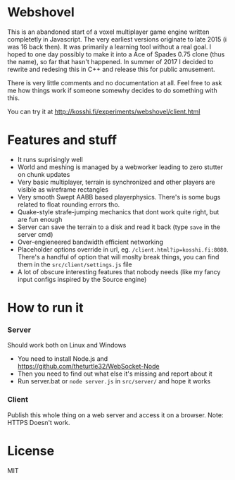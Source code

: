 # Webshovel

This is an abandoned start of a voxel multiplayer game engine written completetly in Javascript. The very earliest versions originate to late 2015 (i was 16 back then). It was primarily a learning tool without a real goal. I hoped to one day possibly to make it into a Ace of Spades 0.75 clone (thus the name), so far that hasn't happened. In summer of 2017 I decided to rewrite and redesing this in C++ and release this for public amusement.

There is very little comments and no documentation at all.
Feel free to ask me how things work if someone somewhy decides to do something with this.

You can try it at http://kosshi.fi/experiments/webshovel/client.html

# Features and stuff
- It runs suprisingly well
- World and meshing is managed by a webworker leading to zero stutter on chunk updates
- Very basic multiplayer, terrain is synchronized and other players are visible as wireframe rectangles
- Very smooth Swept AABB based playerphysics. There's is some bugs related to float rounding errors tho.
- Quake-style strafe-jumping mechanics that dont work quite right, but are fun enough
- Server can save the terrain to a disk and read it back (type ``save`` in the server cmd)
- Over-engieneered bandwidth efficient networking
- Placeholder options override in url, eg. ``/client.html?ip=kosshi.fi:8080``. There's a handful of option that will moslty break things, you can find them in the ``src/client/settings.js`` file
- A lot of obscure interesting features that nobody needs (like my fancy input configs inspired by the Source engine)

# How to run it
### Server
Should work both on Linux and Windows
- You need to install Node.js and https://github.com/theturtle32/WebSocket-Node
- Then you need to find out what else it's missing and report about it
- Run server.bat or ``node server.js`` in ``src/server/`` and hope it works
### Client
Publish this whole thing on a web server and access it on a browser.
Note: HTTPS Doesn't work. 

# License
MIT
